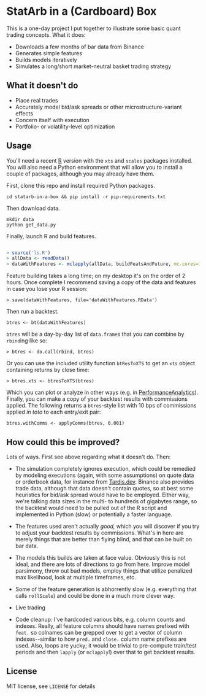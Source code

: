 # StatArb in a (Cardboard) Box

This is a one-day project I put together to illustrate some basic quant trading concepts. What it does:

* Downloads a few months of bar data from Binance
* Generates simple features
* Builds models iteratively
* Simulates a long/short market-neutral basket trading strategy

## What it doesn't do

* Place real trades
* Accurately model bid/ask spreads or other microstructure-variant effects
* Concern itself with execution
* Portfolio- or volatility-level optimization

## Usage

You'll need a recent [R](https://cran.r-project.org/) version with the `xts` and `scales` packages installed. You will also need a Python environment that will allow you to install a couple of packages, although you may already have them.

First, clone this repo and install required Python packages.

```
cd statarb-in-a-box && pip install -r pip-requirements.txt
```

Then download data.

```
mkdir data
python get_data.py
```

Finally, launch R and build features.

```R

> source('ls.R')
> allData <- readData()
> dataWithFeatures <- mclapply(allData, buildFeatsAndFuture, mc.cores=10) # set mc.cores to number of cores you want to use
```

Feature building takes a long time; on my desktop it's on the order of 2 hours. Once complete I recommend saving a copy of the data and features in case you lose your R session:

```
> save(dataWithFeatures, file='dataWithFeatures.RData')
```

Then run a backtest.

```
btres <- bt(dataWithFeatures)
```

`btres` will be a day-by-day list of `data.frame`s that you can combine by `rbind`ing like so:

```
> btres <- do.call(rbind, btres)
```

Or you can use the included utility function `btResToXTS` to get an `xts` object containing returns by close time:

```
> btres.xts <- btresToXTS(btres)
```

Which you can plot or analyze in other ways (e.g. in [PerformanceAnalytics](https://cran.r-project.org/web/packages/PerformanceAnalytics/index.html)). Finally, you can make a copy of your backtest results with commissions applied. The following returns a `btres`-style list with 10 bps of commissions applied *in toto* to each entry/exit pair:

```
btres.withComms <- applyComms(btres, 0.001)
```

## How could this be improved?

Lots of ways. First see above regarding what it doesn't do. Then:

* The simulation completely ignores execution, which could be remedied by modeling executions (again, with some assumptions) on quote data or orderbook data, for instance from [Tardis.dev](https://tardis.dev/). Binance also provides trade data, although that data doesn't contain quotes, so at best some heuristics for bid/ask spread would have to be employed. Either way, we're talking data sizes in the multi- to hundreds of gigabytes range, so the backtest would need to be pulled out of the R script and implemented in Python (slow) or potentially a faster language.

* The features used aren't actually *good,* which you will discover if you try to adjust your backtest results by commissions. What's in here are merely things that are better than flying blind, and that can be built on bar data.

* The models this builds are taken at face value. Obviously this is not ideal, and there are lots of directions to go from here. Improve model parsimony, throw out bad models, employ things that utilize penalized max likelihood, look at multiple timeframes, etc.

* Some of the feature generation is abhorrently slow (e.g. everything that calls `rollScale`) and could be done in a much more clever way.

* Live trading

* Code cleanup: I've hardcoded various bits, e.g. column counts and indexes. Really, all feature columns should have names prefixed with `feat.` so colnames can be grepped over to get a vector of column indexes--similar to how `pred.` and `close.` column name prefixes are used. Also, loops are yucky; it would be trivial to pre-compute train/test periods and then `lapply` (or `mclapply`!) over that to get backtest results. 

## License

MIT license, see `LICENSE` for details
